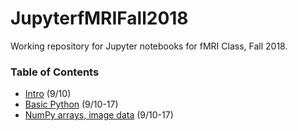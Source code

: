 # JupyterfMRIFall2018

Working repository for Jupyter notebooks for fMRI Class, Fall 2018.

### Table of Contents
* [Intro](https://github.com/sathayas/JupyterfMRIFall2018/blob/master/Intro.ipynb) (9/10)
* [Basic Python](https://github.com/sathayas/JupyterfMRIFall2018/blob/master/BasicPython.ipynb) (9/10-17)
* [NumPy arrays, image data](https://github.com/sathayas/JupyterfMRIFall2018/blob/master/NumPy.ipynb) (9/10-17)
